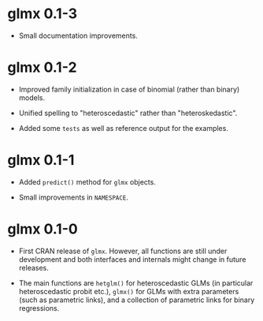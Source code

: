 # glmx 0.1-3

* Small documentation improvements.


# glmx 0.1-2

* Improved family initialization in case of binomial (rather than binary)
  models.

* Unified spelling to "heteroscedastic" rather than "heteroskedastic".

* Added some `tests` as well as reference output for the examples.


# glmx 0.1-1

* Added `predict()` method for `glmx` objects.

* Small improvements in `NAMESPACE`.


# glmx 0.1-0

* First CRAN release of `glmx`. However, all functions are
  still under development and both interfaces and internals
  might change in future releases.
  
* The main functions are `hetglm()` for heteroscedastic GLMs
  (in particular heteroscedastic probit etc.), `glmx()` for GLMs
  with extra parameters (such as parametric links), and a collection
  of parametric links for binary regressions.
